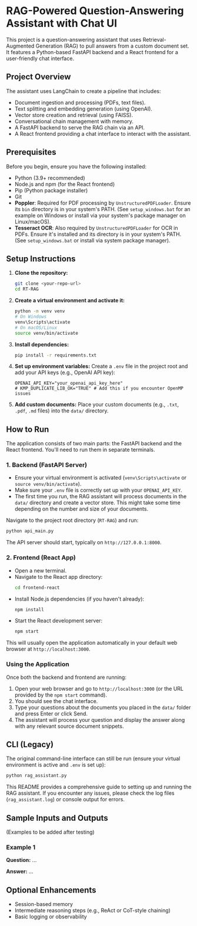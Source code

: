 # RAG-Powered Question-Answering Assistant with Chat UI

This project is a question-answering assistant that uses Retrieval-Augmented Generation (RAG) to pull answers from a custom document set. It features a Python-based FastAPI backend and a React frontend for a user-friendly chat interface.

## Project Overview

The assistant uses LangChain to create a pipeline that includes:
- Document ingestion and processing (PDFs, text files).
- Text splitting and embedding generation (using OpenAI).
- Vector store creation and retrieval (using FAISS).
- Conversational chain management with memory.
- A FastAPI backend to serve the RAG chain via an API.
- A React frontend providing a chat interface to interact with the assistant.

## Prerequisites

Before you begin, ensure you have the following installed:
- Python (3.9+ recommended)
- Node.js and npm (for the React frontend)
- Pip (Python package installer)
- Git
- **Poppler**: Required for PDF processing by `UnstructuredPDFLoader`. Ensure its `bin` directory is in your system's PATH. (See `setup_windows.bat` for an example on Windows or install via your system's package manager on Linux/macOS).
- **Tesseract OCR**: Also required by `UnstructuredPDFLoader` for OCR in PDFs. Ensure it's installed and its directory is in your system's PATH. (See `setup_windows.bat` or install via system package manager).

## Setup Instructions

1.  **Clone the repository:**
    ```bash
    git clone <your-repo-url>
    cd RT-RAG
    ```

2.  **Create a virtual environment and activate it:**
    ```bash
    python -m venv venv
    # On Windows
    venv\Scripts\activate
    # On macOS/Linux
    source venv/bin/activate
    ```

3.  **Install dependencies:**
    ```bash
    pip install -r requirements.txt
    ```

4.  **Set up environment variables:**
    Create a `.env` file in the project root and add your API keys (e.g., OpenAI API key):
    ```env
    OPENAI_API_KEY="your_openai_api_key_here"
    # KMP_DUPLICATE_LIB_OK="TRUE" # Add this if you encounter OpenMP issues
    ```

5.  **Add custom documents:**
    Place your custom documents (e.g., `.txt`, `.pdf`, `.md` files) into the `data/` directory.

## How to Run

The application consists of two main parts: the FastAPI backend and the React frontend. You'll need to run them in separate terminals.

### 1. Backend (FastAPI Server)

   - Ensure your virtual environment is activated (`venv\Scripts\activate` or `source venv/bin/activate`).
   - Make sure your `.env` file is correctly set up with your `OPENAI_API_KEY`.
   - The first time you run, the RAG assistant will process documents in the `data/` directory and create a vector store. This might take some time depending on the number and size of your documents.

   Navigate to the project root directory (`RT-RAG`) and run:
   ```bash
   python api_main.py
   ```
   The API server should start, typically on `http://127.0.0.1:8000`.

### 2. Frontend (React App)

   - Open a new terminal.
   - Navigate to the React app directory:
     ```bash
     cd frontend-react
     ```
   - Install Node.js dependencies (if you haven't already):
     ```bash
     npm install
     ```
   - Start the React development server:
     ```bash
     npm start
     ```
   This will usually open the application automatically in your default web browser at `http://localhost:3000`.

### Using the Application

Once both the backend and frontend are running:
1. Open your web browser and go to `http://localhost:3000` (or the URL provided by the `npm start` command).
2. You should see the chat interface.
3. Type your questions about the documents you placed in the `data/` folder and press Enter or click Send.
4. The assistant will process your question and display the answer along with any relevant source document snippets.

## CLI (Legacy)

The original command-line interface can still be run (ensure your virtual environment is active and `.env` is set up):
```bash
python rag_assistant.py
```

This README provides a comprehensive guide to setting up and running the RAG assistant.
If you encounter any issues, please check the log files (`rag_assistant.log`) or console output for errors.

## Sample Inputs and Outputs

(Examples to be added after testing)

### Example 1

**Question:** ...

**Answer:** ...

## Optional Enhancements

- Session-based memory
- Intermediate reasoning steps (e.g., ReAct or CoT-style chaining)
- Basic logging or observability
